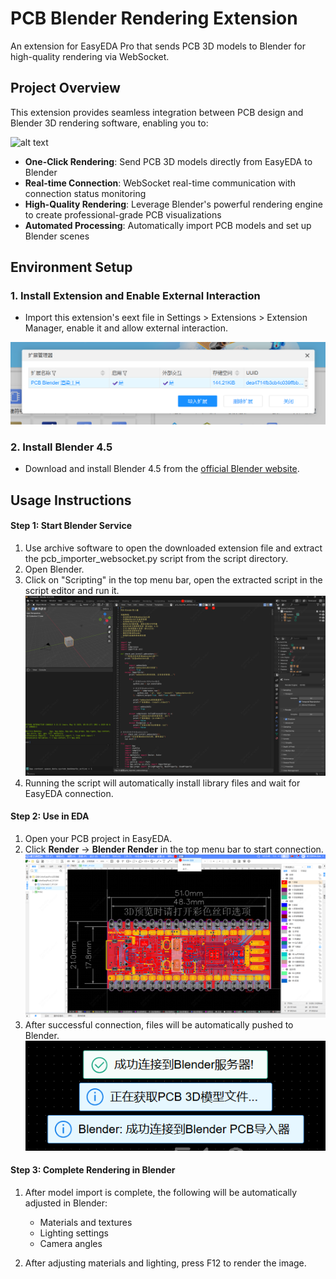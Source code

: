 # PCB Blender Rendering Extension

An extension for EasyEDA Pro that sends PCB 3D models to Blender for high-quality rendering via WebSocket.

## Project Overview

This extension provides seamless integration between PCB design and Blender 3D rendering software, enabling you to:

![alt text](images/0.gif)

- **One-Click Rendering**: Send PCB 3D models directly from EasyEDA to Blender
- **Real-time Connection**: WebSocket real-time communication with connection status monitoring
- **High-Quality Rendering**: Leverage Blender's powerful rendering engine to create professional-grade PCB visualizations
- **Automated Processing**: Automatically import PCB models and set up Blender scenes

## Environment Setup

### 1. Install Extension and Enable External Interaction

- Import this extension's eext file in Settings > Extensions > Extension Manager, enable it and allow external interaction.

![Figure 0](images/1.png)  

### 2. Install Blender 4.5

- Download and install Blender 4.5 from the [official Blender website](https://www.blender.org/download/).

## Usage Instructions

#### Step 1: Start Blender Service

1. Use archive software to open the downloaded extension file and extract the pcb_importer_websocket.py script from the script directory.
2. Open Blender.
3. Click on "Scripting" in the top menu bar, open the extracted script in the script editor and run it.
   ![alt text](images/2.png)
4. Running the script will automatically install library files and wait for EasyEDA connection.
   
#### Step 2: Use in EDA

1. Open your PCB project in EasyEDA.
2. Click **Render** → **Blender Render** in the top menu bar to start connection.
   ![alt text](images/3.png)
3. After successful connection, files will be automatically pushed to Blender.
   ![alt text](images/4.png)

#### Step 3: Complete Rendering in Blender

1. After model import is complete, the following will be automatically adjusted in Blender:
   - Materials and textures
   - Lighting settings
   - Camera angles
  
2. After adjusting materials and lighting, press F12 to render the image.
